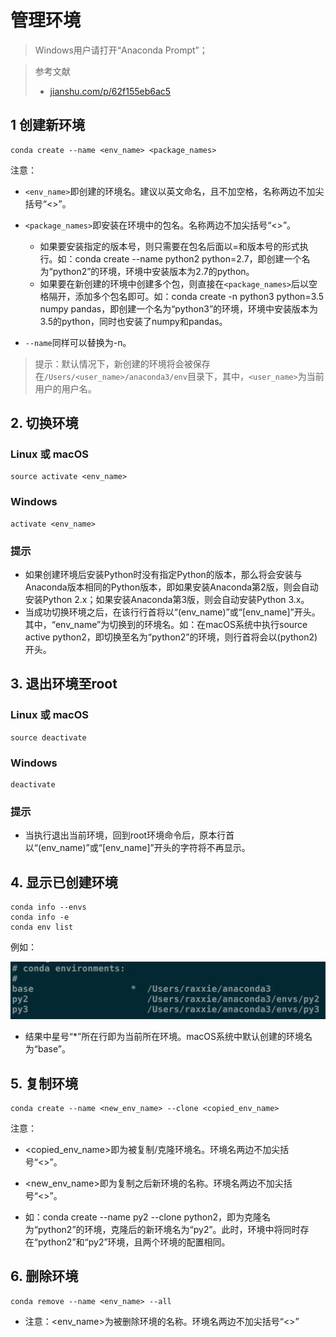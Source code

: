 #  管理环境
> Windows用户请打开“Anaconda Prompt”；


> 参考文献
> * [jianshu.com/p/62f155eb6ac5](jianshu.com/p/62f155eb6ac5)


## 1 创建新环境

```
conda create --name <env_name> <package_names>
```

注意：

* `<env_name>`即创建的环境名。建议以英文命名，且不加空格，名称两边不加尖括号“<>”。
* `<package_names>`即安装在环境中的包名。名称两边不加尖括号“<>”。
  * 如果要安装指定的版本号，则只需要在包名后面以=和版本号的形式执行。如：conda create --name python2 python=2.7，即创建一个名为“python2”的环境，环境中安装版本为2.7的python。
  * 如果要在新创建的环境中创建多个包，则直接在`<package_names>`后以空格隔开，添加多个包名即可。如：conda create -n python3 python=3.5 numpy pandas，即创建一个名为“python3”的环境，环境中安装版本为3.5的python，同时也安装了numpy和pandas。

* `--name`同样可以替换为-n。

> 提示：默认情况下，新创建的环境将会被保存在`/Users/<user_name>/anaconda3/env`目录下，其中，`<user_name>`为当前用户的用户名。

## 2. 切换环境
### Linux 或 macOS
```
source activate <env_name>
```
### Windows
```
activate <env_name>
```
### 提示
* 如果创建环境后安装Python时没有指定Python的版本，那么将会安装与Anaconda版本相同的Python版本，即如果安装Anaconda第2版，则会自动安装Python 2.x；如果安装Anaconda第3版，则会自动安装Python 3.x。
* 当成功切换环境之后，在该行行首将以“(env_name)”或“[env_name]”开头。其中，“env_name”为切换到的环境名。如：在macOS系统中执行source active python2，即切换至名为“python2”的环境，则行首将会以(python2)开头。

## 3. 退出环境至root
### Linux 或 macOS
```
source deactivate
```
### Windows
```
deactivate
```
### 提示
* 当执行退出当前环境，回到root环境命令后，原本行首以“(env_name)”或“[env_name]”开头的字符将不再显示。

## 4. 显示已创建环境
```
conda info --envs
conda info -e
conda env list
```
例如：

![](image/2021-04-16-17-45-55.png)

* 结果中星号“*”所在行即为当前所在环境。macOS系统中默认创建的环境名为“base”。

## 5. 复制环境
```
conda create --name <new_env_name> --clone <copied_env_name>
```
注意：
* <copied_env_name>即为被复制/克隆环境名。环境名两边不加尖括号“<>”。

* <new_env_name>即为复制之后新环境的名称。环境名两边不加尖括号“<>”。

* 如：conda create --name py2 --clone python2，即为克隆名为“python2”的环境，克隆后的新环境名为“py2”。此时，环境中将同时存在“python2”和“py2”环境，且两个环境的配置相同。

## 6. 删除环境

```
conda remove --name <env_name> --all
```

* 注意：<env_name>为被删除环境的名称。环境名两边不加尖括号“<>”
